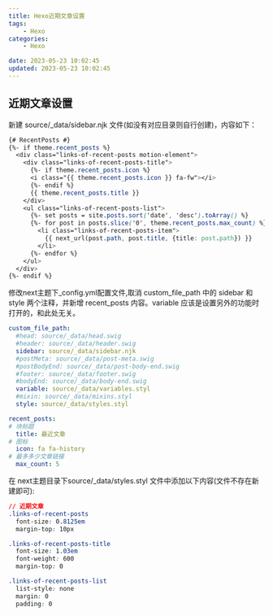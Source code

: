 ```yaml
---
title: Hexo近期文章设置
tags: 
	- Hexo
categories: 
	- Hexo

date: 2023-05-23 10:02:45
updated: 2023-05-23 10:02:45
---
```


## <span id="inline-blue">近期文章设置</span>
新建 source/_data/sidebar.njk 文件(如没有对应目录则自行创建)，内容如下：
```css
{# RecentPosts #}
{%- if theme.recent_posts %}
  <div class="links-of-recent-posts motion-element">
    <div class="links-of-recent-posts-title">
      {%- if theme.recent_posts.icon %}
      <i class="{{ theme.recent_posts.icon }} fa-fw"></i>
      {%- endif %}
      {{ theme.recent_posts.title }}
    </div>
    <ul class="links-of-recent-posts-list">
      {%- set posts = site.posts.sort('date', 'desc').toArray() %}
      {%- for post in posts.slice('0', theme.recent_posts.max_count) %}
        <li class="links-of-recent-posts-item">
          {{ next_url(post.path, post.title, {title: post.path}) }}
        </li>
      {%- endfor %}
    </ul>
  </div>
{%- endif %}

```

修改next主题下_config.yml配置文件,取消 custom_file_path 中的 sidebar 和 style 两个注释，并新增 recent_posts 内容。variable 应该是设置另外的功能时打开的，和此处无关。

```yml
custom_file_path:
  #head: source/_data/head.swig
  #header: source/_data/header.swig
  sidebar: source/_data/sidebar.njk
  #postMeta: source/_data/post-meta.swig
  #postBodyEnd: source/_data/post-body-end.swig
  #footer: source/_data/footer.swig
  #bodyEnd: source/_data/body-end.swig
  variable: source/_data/variables.styl
  #mixin: source/_data/mixins.styl
  style: source/_data/styles.styl

recent_posts:
# 块标题
  title: 最近文章
# 图标
  icon: fa fa-history
# 最多多少文章链接
  max_count: 5

```

在 next主题目录下source/_data/styles.styl 文件中添加以下内容(文件不存在新建即可):

```css
// 近期文章
.links-of-recent-posts
  font-size: 0.8125em
  margin-top: 10px

.links-of-recent-posts-title
  font-size: 1.03em
  font-weight: 600
  margin-top: 0

.links-of-recent-posts-list
  list-style: none
  margin: 0
  padding: 0

```







